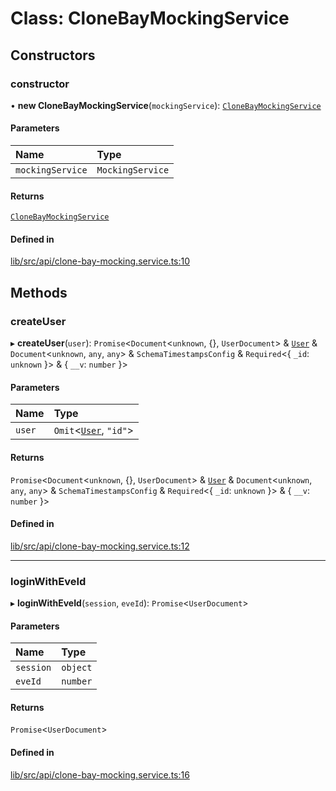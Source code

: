 # Class: CloneBayMockingService

## Constructors

### constructor

• **new CloneBayMockingService**(`mockingService`): [`CloneBayMockingService`](CloneBayMockingService.md)

#### Parameters

| Name | Type |
| :------ | :------ |
| `mockingService` | `MockingService` |

#### Returns

[`CloneBayMockingService`](CloneBayMockingService.md)

#### Defined in

[lib/src/api/clone-bay-mocking.service.ts:10](https://github.com/joonashak/nestjs-clone-bay/blob/main/lib/src/api/clone-bay-mocking.service.ts#L10)

## Methods

### createUser

▸ **createUser**(`user`): `Promise`\<`Document`\<`unknown`, {}, `UserDocument`\> & [`User`](User.md) & `Document`\<`unknown`, `any`, `any`\> & `SchemaTimestampsConfig` & `Required`\<\{ `_id`: `unknown`  }\> & \{ `__v`: `number`  }\>

#### Parameters

| Name | Type |
| :------ | :------ |
| `user` | `Omit`\<[`User`](User.md), ``"id"``\> |

#### Returns

`Promise`\<`Document`\<`unknown`, {}, `UserDocument`\> & [`User`](User.md) & `Document`\<`unknown`, `any`, `any`\> & `SchemaTimestampsConfig` & `Required`\<\{ `_id`: `unknown`  }\> & \{ `__v`: `number`  }\>

#### Defined in

[lib/src/api/clone-bay-mocking.service.ts:12](https://github.com/joonashak/nestjs-clone-bay/blob/main/lib/src/api/clone-bay-mocking.service.ts#L12)

___

### loginWithEveId

▸ **loginWithEveId**(`session`, `eveId`): `Promise`\<`UserDocument`\>

#### Parameters

| Name | Type |
| :------ | :------ |
| `session` | `object` |
| `eveId` | `number` |

#### Returns

`Promise`\<`UserDocument`\>

#### Defined in

[lib/src/api/clone-bay-mocking.service.ts:16](https://github.com/joonashak/nestjs-clone-bay/blob/main/lib/src/api/clone-bay-mocking.service.ts#L16)
